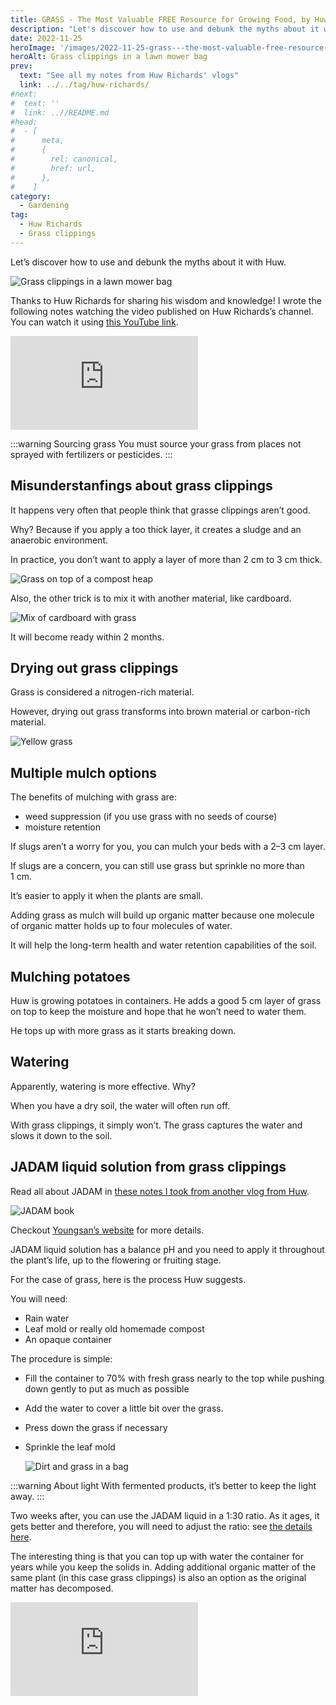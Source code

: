 ```yaml
---
title: GRASS - The Most Valuable FREE Resource for Growing Food, by Huw Richards
description: "Let's discover how to use and debunk the myths about it with Huw."
date: 2022-11-25
heroImage: '/images/2022-11-25-grass---the-most-valuable-free-resource-for-growing-food-huw-richards.jpg'
heroAlt: Grass clippings in a lawn mower bag
prev:
  text: "See all my notes from Huw Richards' vlogs"
  link: ../../tag/huw-richards/
#next:
#  text: ''
#  link: ..//README.md
#head:
#  - [
#      meta,
#      {
#        rel: canonical,
#        href: url,
#      },
#    ]
category:
  - Gardening
tag:
  - Huw Richards
  - Grass clippings
---
```


Let’s discover how to use and debunk the myths about it with Huw.

![Grass clippings in a lawn mower bag](./images/2022-11-25-grass---the-most-valuable-free-resource-for-growing-food-huw-richards.jpg 'Credits: image taken from Huw Richards’s vlog')

Thanks to Huw Richards for sharing his wisdom and knowledge!
I wrote the following notes watching the video published on Huw Richards’s channel.
You can watch it using [this YouTube link](https://www.youtube.com/watch?v=FcmR8KbJzH8).

<!-- markdownlint-disable MD033 -->
<p class="newsletter-wrapper"><iframe class="newsletter-embed" src="https://iamjeremie.substack.com/embed" frameborder="0" scrolling="no"></iframe></p>

:::warning Sourcing grass
You must source your grass from places not sprayed with fertilizers or pesticides.
:::

## Misunderstanfings about grass clippings

It happens very often that people think that grasse clippings aren’t good.

Why? Because if you apply a too thick layer, it creates a sludge and an anaerobic environment.

In practice, you don’t want to apply a layer of more than 2 cm to 3 cm thick.

![Grass on top of a compost heap](./images/grass-on-compost-heap.jpg 'Grass is a great addition to a compost heap. Credits: image taken from Huw Richard’s vlog')

Also, the other trick is to mix it with another material, like cardboard.

![Mix of cardboard with grass](./images/mix-of-cardboard-with-grass.jpg 'If you turn it regularly, you should get some decent compost. Credits: image taken from Huw Richard’s vlog')

It will become ready within 2 months.

## Drying out grass clippings

Grass is considered a nitrogen-rich material.

However, drying out grass transforms into brown material or carbon-rich material.

![Yellow grass](./images/dryed-yellow-grass.jpg 'When it has dried, grass has lost its nitrogen and only the fibers remain. Credits: image taken from Huw Richard’s vlog')

## Multiple mulch options

The benefits of mulching with grass are:

- weed suppression (if you use grass with no seeds of course)
- moisture retention

If slugs aren’t a worry for you, you can mulch your beds with a 2–3 cm layer.

If slugs are a concern, you can still use grass but sprinkle no more than 1 cm.

It’s easier to apply it when the plants are small.

Adding grass as mulch will build up organic matter because one molecule of organic matter holds up to four molecules of water.

It will help the long-term health and water retention capabilities of the soil.

## Mulching potatoes

Huw is growing potatoes in containers. He adds a good 5 cm layer of grass on top to keep the moisture and hope that he won’t need to water them.

He tops up with more grass as it starts breaking down.

## Watering

Apparently, watering is more effective. Why?

When you have a dry soil, the water will often run off.

With grass clippings, it simply won’t. The grass captures the water and slows it down to the soil.

## JADAM liquid solution from grass clippings

Read all about JADAM in [these notes I took from another vlog from Huw](../2022-11-24-easy-low-cost-plant-feed-to-boost-vegetables-huw-richards/README.md).

![JADAM book](./images/jadam-book.jpg 'The book of Youngsan Cho details the method of JADAM organic farming. Credits: image taken from Huw Richard’s vlog')

Checkout [Youngsan’s website](https://en.jadam.kr/) for more details.

JADAM liquid solution has a balance pH and you need to apply it throughout the plant’s life, up to the flowering or fruiting stage.

For the case of grass, here is the process Huw suggests.

You will need:

- Rain water
- Leaf mold or really old homemade compost
- An opaque container

The procedure is simple:

- Fill the container to 70% with fresh grass nearly to the top while pushing down gently to put as much as possible
- Add the water to cover a little bit over the grass.
- Press down the grass if necessary
- Sprinkle the leaf mold

  ![Dirt and grass in a bag](./images/inside-a-jadam-solution.jpg 'Huw is using a transparent plastic beer container so he used a compost bag to make sure no light gets in. Credits: image taken from Huw Richard’s vlog')

:::warning About light
With fermented products, it’s better to keep the light away.
:::

Two weeks after, you can use the JADAM liquid in a 1:30 ratio. As it ages, it gets better and therefore, you will need to adjust the ratio: see [the details here](../2022-11-24-easy-low-cost-plant-feed-to-boost-vegetables-huw-richards/README.md#dilution-ratio).

The interesting thing is that you can top up with water the container for years while you keep the solids in. Adding additional organic matter of the same plant (in this case grass clippings) is also an option as the original matter has decomposed.

<!-- markdownlint-disable MD033 -->
<p class="newsletter-wrapper"><iframe class="newsletter-embed" src="https://iamjeremie.substack.com/embed" frameborder="0" scrolling="no"></iframe></p>
